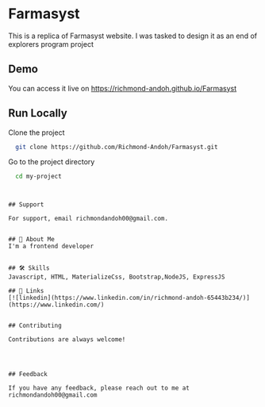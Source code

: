 
# Farmasyst

This is a replica of Farmasyst website. I was tasked to design 
it as an end of explorers program project
## Demo

You can access it live on  https://richmond-andoh.github.io/Farmasyst


## Run Locally

Clone the project

```bash
  git clone https://github.com/Richmond-Andoh/Farmasyst.git
```

Go to the project directory

```bash
  cd my-project
```


```


## Support

For support, email richmondandoh00@gmail.com.


## 🚀 About Me
I'm a frontend developer


## 🛠 Skills
Javascript, HTML, MaterializeCss, Bootstrap,NodeJS, ExpressJS 

## 🔗 Links
[![linkedin](https://www.linkedin.com/in/richmond-andoh-65443b234/)](https://www.linkedin.com/)


## Contributing

Contributions are always welcome!




## Feedback

If you have any feedback, please reach out to me at richmondandoh00@gmail.com

